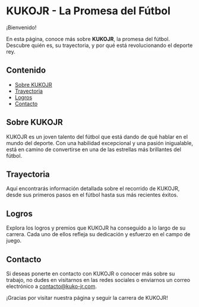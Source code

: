 # KUKOJR - La Promesa del Fútbol

¡Bienvenido!

En esta página, conoce más sobre **KUKOJR**, la promesa del fútbol. Descubre quién es, su trayectoria, y por qué está revolucionando el deporte rey.

## Contenido

- [Sobre KUKOJR](#sobre-kuko-jr)
- [Trayectoria](#trayectoria)
- [Logros](#logros)
- [Contacto](#contacto)

## Sobre KUKOJR

KUKOJR es un joven talento del fútbol que está dando de qué hablar en el mundo del deporte. Con una habilidad excepcional y una pasión inigualable, está en camino de convertirse en una de las estrellas más brillantes del fútbol.

## Trayectoria

Aquí encontrarás información detallada sobre el recorrido de KUKOJR, desde sus primeros pasos en el fútbol hasta sus más recientes éxitos.

## Logros

Explora los logros y premios que KUKOJR ha conseguido a lo largo de su carrera. Cada uno de ellos refleja su dedicación y esfuerzo en el campo de juego.

## Contacto

Si deseas ponerte en contacto con KUKOJR o conocer más sobre su trabajo, no dudes en visitarnos en las redes sociales o enviarnos un correo electrónico a [contacto@kuko-jr.com](mailto:contacto@kuko-jr.com).

¡Gracias por visitar nuestra página y seguir la carrera de KUKOJR!

